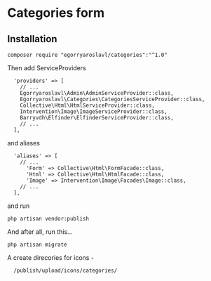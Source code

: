 # Categories form

Installation
------------

```
composer require "egorryaroslavl/categories":"^1.0"
```

Then add ServiceProviders

``` 
  'providers' => [
    // ...
    Egorryaroslavl\Admin\AdminServiceProvider::class,    
    Egorryaroslavl\Categories\CategoriesServiceProvider::class,
    Collective\Html\HtmlServiceProvider::class,
    Intervention\Image\ImageServiceProvider::class,
    Barryvdh\Elfinder\ElfinderServiceProvider::class,
    // ...
  ],
```
and aliases 

``` 
  'aliases' => [
    // ...
      'Form' => Collective\Html\FormFacade::class,
      'Html' => Collective\Html\HtmlFacade::class,
      'Image' => Intervention\Image\Facades\Image::class,
    // ...
  ],
``` 
and run
``` 
php artisan vendor:publish 
```


And after all, run this...

```
php artisan migrate
```

 A create direcories for icons -
```
  /publish/upload/icons/categories/
```